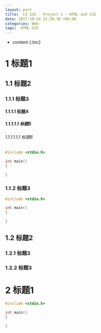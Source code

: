 ```yaml
---
layout: post
title:  CS 142 - Project 1 - HTML and CSS
date: 2017-10-24 22:38:30 +08:00
categories: Web
tags:  HTML CSS
---
```


* content
{:toc}
# 1 标题1

## 1.1 标题2

### 1.1.1 标题3
#### 1.1.1.1 标题4
##### 1.1.1.1.1 标题5
###### 1.1.1.1.1.1 标题6
```c
#include <stdio.h>

int main()
{

}
```
### 1.1.2 标题3
```c
#include <stdio.h>

int main()
{

}
```
## 1.2 标题2

### 1.2.1 标题3

### 1.2.2 标题3

# 2 标题1
```c
#include <stdio.h>

int main()
{

}
```
